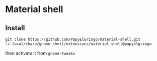 # Material shell

## Install
`git clone https://github.com/PapyElGringo/material-shell.git ~/.local/share/gnome-shell/extensions/material-shell@papyelgringo`

then activate it from `gnome-tweaks`